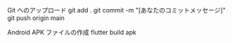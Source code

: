 Git へのアップロード
git add .
git commit -m "[あなたのコミットメッセージ]"
git push origin main

Android APK ファイルの作成
flutter build apk